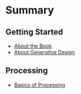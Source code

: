 # Summary

## Getting Started

* [About the Book](1_BOOK.md)
* [About Generative Design](2_INTRODUCTION.md)

## Processing

* [Basics of Processing](3_BASICS.md)
